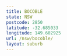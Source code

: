 ```yaml
---
title: BOCOBLE
state: NSW
postcode: 2850
latitude: -32.685033
longitude: 149.602925
url: /nsw/bocoble/
layout: suburb
---
```

